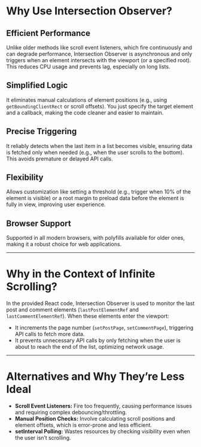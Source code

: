 # Why Use Intersection Observer?

## Efficient Performance
Unlike older methods like scroll event listeners, which fire continuously and can degrade performance, Intersection Observer is asynchronous and only triggers when an element intersects with the viewport (or a specified root). This reduces CPU usage and prevents lag, especially on long lists.

## Simplified Logic
It eliminates manual calculations of element positions (e.g., using `getBoundingClientRect` or scroll offsets). You just specify the target element and a callback, making the code cleaner and easier to maintain.

## Precise Triggering
It reliably detects when the last item in a list becomes visible, ensuring data is fetched only when needed (e.g., when the user scrolls to the bottom). This avoids premature or delayed API calls.

## Flexibility
Allows customization like setting a threshold (e.g., trigger when 10% of the element is visible) or a root margin to preload data before the element is fully in view, improving user experience.

## Browser Support
Supported in all modern browsers, with polyfills available for older ones, making it a robust choice for web applications.

---

# Why in the Context of Infinite Scrolling?

In the provided React code, Intersection Observer is used to monitor the last post and comment elements (`lastPostElementRef` and `lastCommentElementRef`). When these elements enter the viewport:

- It increments the page number (`setPostPage`, `setCommentPage`), triggering API calls to fetch more data.
- It prevents unnecessary API calls by only fetching when the user is about to reach the end of the list, optimizing network usage.

---

# Alternatives and Why They’re Less Ideal

- **Scroll Event Listeners:** Fire too frequently, causing performance issues and requiring complex debouncing/throttling.
- **Manual Position Checks:** Involve calculating scroll positions and element offsets, which is error-prone and less efficient.
- **setInterval Polling:** Wastes resources by checking visibility even when the user isn’t scrolling.
